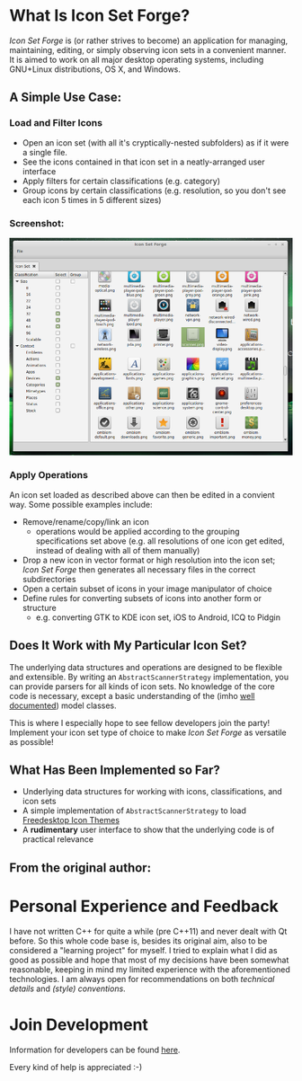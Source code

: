 # What Is Icon Set Forge?
  
*Icon Set Forge* is (or rather strives to become) an application for managing, 
maintaining, editing, or simply observing icon sets in a convenient manner. It 
is aimed to work on all major desktop operating systems, including GNU+Linux 
distributions, OS X, and Windows.

## A Simple Use Case:

### Load and Filter Icons
- Open an icon set (with all it's cryptically-nested subfolders) as if it were a 
single file.
- See the icons contained in that icon set in a neatly-arranged user interface
- Apply filters for certain classifications (e.g. category)
- Group icons by certain classifications (e.g. resolution, so you don't see each
icon 5 times in 5 different sizes)

### Screenshot:
![A screenshot of a very early development state](Concept/GUI/Screenshot.png "A screenshot of a very early development state")

### Apply Operations

An icon set loaded as described above can then be edited in a convient way. Some
possible examples include:

- Remove/rename/copy/link an icon
    - operations would be applied according to the grouping specifications set 
    above (e.g. all resolutions of one icon get edited, instead of dealing with
    all of them manually)
- Drop a new icon in vector format or high resolution into the icon set; 
*Icon Set Forge* then generates all necessary files in the correct 
subdirectories
- Open a certain subset of icons in your image manipulator of choice
- Define rules for converting subsets of icons into another form or structure
    - e.g. converting GTK to KDE icon set, iOS to Android, ICQ to Pidgin


## Does It Work with My Particular Icon Set?

The underlying data structures and operations are designed to be flexible and 
extensible. By writing an `AbstractScannerStrategy` implementation, you can 
provide parsers for all kinds of icon sets. No knowledge of the core code is 
necessary, except a basic understanding of the (imho 
[well documented](http://mank319.github.io/Icon-Set-Forge/docs)) model classes.

This is where I especially hope to see fellow developers join the party! 
Implement your icon set type of choice to make *Icon Set Forge* as versatile 
as possible!

## What Has Been Implemented so Far?

- Underlying data structures for working with icons, classifications, and icon 
sets
- A simple implementation of `AbstractScannerStrategy` to load 
[Freedesktop Icon Themes](http://standards.freedesktop.org/icon-theme-spec/icon-theme-spec-latest.html)
- A **rudimentary** user interface to show that the underlying code is of 
practical relevance

## From the original author:

# Personal Experience and Feedback

I have not written C++ for quite a while (pre C++11) and never dealt with Qt 
before. So this whole code base is, besides its original aim, also to be 
considered a "learning project" for myself. I tried to explain what I did as 
good as possible and hope that most of my decisions have been somewhat 
reasonable, keeping in mind my limited experience with the aforementioned 
technologies. I am always open for recommendations on both *technical details*
and *(style) conventions*.

# Join Development
Information for developers can be found [here](Development.md).

Every kind of help is appreciated :-)
